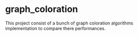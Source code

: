 # graph_coloration
This project consist of a bunch of graph coloration algorithms implementation to compare there performances.
